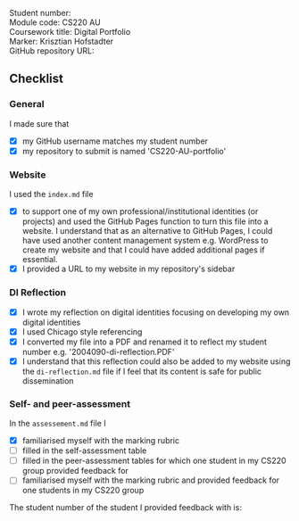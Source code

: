 Student number: <!-- #todo :2004090 -->    
Module code: CS220 AU  
Coursework title: Digital Portfolio  
Marker: Krisztian Hofstadter  
GitHub repository URL: <!-- #todo : /https://2004090.github.io/CS220-AU-portfolio/ -->  

## Checklist
<!-- #todo : complete the checklist below by simply replacing the space with an 'x' as seen in the first checkpoint below. --> 

### General
I made sure that
- [x] my GitHub username matches my student number
- [x] my repository to submit is named 'CS220-AU-portfolio'

### Website
I used the `index.md` file 
- [x] to support one of my own professional/institutional identities (or projects) and used the GitHub Pages function to turn this file into a website. I understand that as an alternative to GitHub Pages, I could have used another content management system e.g. WordPress to create my website and that I could have added additional pages if essential.
- [x] I provided a URL to my website in my repository's sidebar

### DI Reflection
- [x] I wrote my reflection on digital identities focusing on developing my own digital identities 
- [x] I used Chicago style referencing
- [x] I converted my file into a PDF and renamed it to reflect my student number e.g. '2004090-di-reflection.PDF' 
- [x] I understand that this reflection could also be added to my website using the `di-reflection.md` file if I feel that its content is safe for public dissemination

### Self- and peer-assessment
In the `assessement.md` file I
- [x] familiarised myself with the marking rubric
- [ ] filled in the self-assessment table
- [ ] filled in the peer-assessment tables for which one student in my CS220 group provided feedback for
- [ ] familiarised myself with the marking rubric and provided feedback for one students in my CS220 group

The student number of the student I provided feedback with is: <!-- #todo : add your classmate's student number -->  

<!-- #todo : 
- delete all unnecessary HTML comments in this file 
- download this .md file to your computer
- rename both files to submit on FASER so that they show your student number e.g. `0610279-di-reflection.PDF` and `0610279-final-check.md` 
- submit these two files on FASER
- relax
-->

